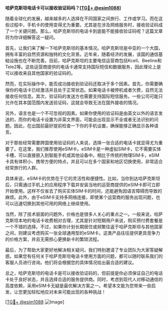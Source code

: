**哈萨克斯坦电话卡可以接收验证码吗？[[TG💪+ @esim1088](https://t.me/s/esim1088)]**

随着全球化的发展，越来越多的人选择在不同国家之间旅行、工作或学习。而在这些过程中，手机卡的使用变得尤为重要。尤其是在涉及网络服务时，接收验证码成了一个关键问题。那么，哈萨克斯坦的电话卡到底能不能接收验证码呢？这篇文章将为你详细解答这一疑问。

首先，让我们来了解一下哈萨克斯坦的基本情况。哈萨克斯坦是中亚的一个大国，拥有丰富的自然资源和独特的文化背景。近年来，随着经济的发展，该国的通信基础设施也在不断完善。目前，哈萨克斯坦的主要电信运营商包括Kcell、Beeline和Tele2等。这些运营商提供的电话卡通常支持国际短信和数据服务，因此理论上是可以接收来自其他国家的验证码的。

然而，在实际操作中，能否成功接收到验证码还取决于多个因素。首先，你需要确保你的电话卡已经激活并且处于正常状态。如果电话卡被停机或者欠费，自然无法接收任何信息。其次，验证码的发送方也需要支持国际短信服务。一些公司可能只允许在其本国范围内发送验证码，这就会导致无法在国外接收的情况。

另外，语言也是一个不可忽视的因素。如果你使用的验证码是由英文以外的语言发送的，而你的电话卡设置为非英文界面，可能会出现显示不全或者无法识别的问题。因此，在出国前最好提前检查一下你的手机设置，确保能够正确显示各种语言。

对于那些经常需要跨国使用验证码的人来说，选择一张合适的电话卡就显得尤为重要了。在这里，我们推荐使用eSIM卡。eSIM卡是一种虚拟SIM卡，它不需要实体卡槽，可以直接嵌入到智能手机或其他设备中。相比于传统的物理SIM卡，eSIM卡具有体积小、携带方便的特点，并且可以在多个国家和地区切换使用，非常适合经常旅行的人群。

具体来说，eSIM卡的优势在于它的灵活性和便捷性。比如，当你到达哈萨克斯坦后，只需通过手机上的应用程序下载并安装当地的运营商提供的eSIM卡即可立即开始使用。这样不仅省去了购买实体SIM卡的时间，还能避免因语言障碍而导致的麻烦。此外，由于eSIM卡支持多网络连接，即使某个运营商的服务出现问题，也可以迅速切换到其他可用的网络上继续使用。

当然，除了技术层面的问题外，价格也是很多人关心的重点之一。一般来说，哈萨克斯坦本地的电话卡收费相对合理，尤其是针对短期用户来说，购买预付费套餐是一个不错的选择。不过，如果你计划长期居住或频繁往返于哈萨克斯坦与其他国家之间，则建议考虑购买一张全球通用型的eSIM卡。这类产品往往提供更具竞争力的价格方案，并且无需担心更换新卡的繁琐流程。

最后，为了帮助大家更好地解决相关疑问，我们特别邀请了专业团队为大家答疑解惑。如果您有任何关于哈萨克斯坦电话卡使用方面的问题，都可以随时联系我们的客服人员进行咨询。他们将会根据您的具体情况给出最合适的建议。

总之，哈萨克斯坦的电话卡是可以接收验证码的，但前提是你必须保证自己的电话卡处于良好状态，并且选择合适的服务提供商。同时，考虑到现代人对移动通信的高度依赖，采用eSIM卡无疑是最优解决方案之一。希望本文能为您带来一些启发，让您更加轻松地应对未来可能出现的各种挑战！

[[TG💪+ @esim1088](https://t.me/s/esim1088) ![Image](https://i.postimg.cc/4NQfJmqS/Snipaste-2025-05-13-00-14-12.png)]